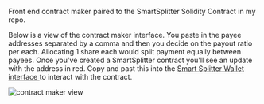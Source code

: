 Front end contract maker paired to the SmartSplitter Solidity Contract in my repo. 

Below is a view of the contract maker interface. You paste in the payee addresses separated by a comma and then you decide on the payout ratio per each. Allocating 1 share each would split payment equally between payees. Once you've created a SmartSplitter contract you'll see an update with the address in red. Copy and past this into the <a href="https://github.com/kitfud/SmartSplitter_FrontEnd_Wallet_Interface"> Smart Splitter Wallet interface <a/> to interact with the contract. 

![contract maker view](https://raw.githubusercontent.com/kitfud/SmartSplitter_FrontEnd_ContractMaker/master/contractMakerView.png)

